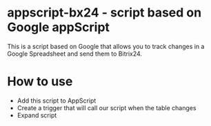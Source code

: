 # appscript-bx24 - script based on Google appScript

This is a script based on Google that allows you to track changes in a Google Spreadsheet and send them to Bitrix24.

# How to use

- Add this script to AppScript
- Create a trigger that will call our script when the table changes
- Expand script
